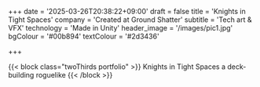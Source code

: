 +++
date = '2025-03-26T20:38:22+09:00'
draft = false
title = 'Knights in Tight Spaces'
company = 'Created at Ground Shatter'
subtitle = 'Tech art & VFX'
technology = 'Made in Unity'
header_image = '/images/pic1.jpg'
bgColour = '#00b894'
textColour = '#2d3436'

+++

{{< block class="twoThirds portfolio" >}}
Knights in Tight Spaces a deck-building roguelike
{{< /block >}}